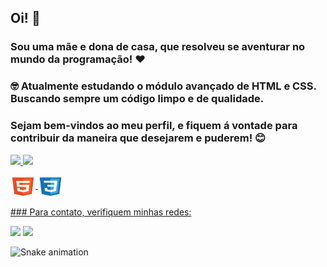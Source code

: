 ## Oi! 🤗

### Sou uma mãe e dona de casa, que resolveu se aventurar no mundo da programação! ❤

### 🤓 Atualmente estudando o módulo avançado de HTML e CSS. Buscando sempre um código limpo e de qualidade.

### Sejam bem-vindos ao meu perfil, e fiquem á vontade para contribuir da maneira que desejarem e puderem! 😊
 
<div>
  <a href="https://github.com/alinemozer">
  <img height="180em" src="https://github-readme-stats.vercel.app/api?username=alinemozer&show_icons=true&theme=great-gatsby&include_all_commits=true&count_private=true"/>
  <img height="180em" src="https://github-readme-stats.vercel.app/api/top-langs/?username=alinemozer&layout=compact&langs_count=6&theme=great-gatsby"/>
</div>
<div style="display: inline_block"><br>
  <img align="center" alt="HTML" height="30" width="40" src="https://raw.githubusercontent.com/devicons/devicon/master/icons/html5/html5-original.svg">
  <img align="center" alt="CSS" height="30" width="40" src="https://raw.githubusercontent.com/devicons/devicon/master/icons/css3/css3-original.svg">
</div>
 
 <br> 
 
<div>
 ### Para contato, verifiquem minhas redes:
 
   <a href="https://www.linkedin.com/in/aline-mozer-baptista-8b9749231/" target="_blank"><img src="https://img.shields.io/badge/-linkedin-7289DA?style=for-the-badge&logo=linkedin&logoColor=white" target="_blank"></a>
  <a href ="mailto:alinemozer@gmail.com"><img src="https://img.shields.io/badge/-Gmail-%23E4405F?style=for-the-badge&logo=gmail&logoColor=white" target="_blank"></a>
  
![Snake animation](https://github.com/alinemozer/alinemozer/blob/output/github-contribution-grid-snake.svg)
</div>
